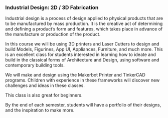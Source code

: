 <h3>Industrial Design: 2D / 3D Fabrication</h3>

<p>Industrial design is a process of design applied to physical products that are to be manufactured by mass production. It is the creative act of determining and defining a product’s form and features, which takes place in advance of the manufacture or production of the product. 

In this course we will be using 3D printers and Laser Cutters to design and build Models, Figurines, App UI, Appliances, Furniture, and much more. This is an excellent class for students interested in learning how to ideate and build in the classical forms of Architecture and Design, using software and contemporary building tools.

We will make and design using the Makerbot Printer and TinkerCAD programs. Children with experience in these frameworks will discover new challenges and ideas in these classes. 

This class is also great for beginners.

By the end of each semester, students will have a portfolio of their designs, and the inspiration to make more.</p>